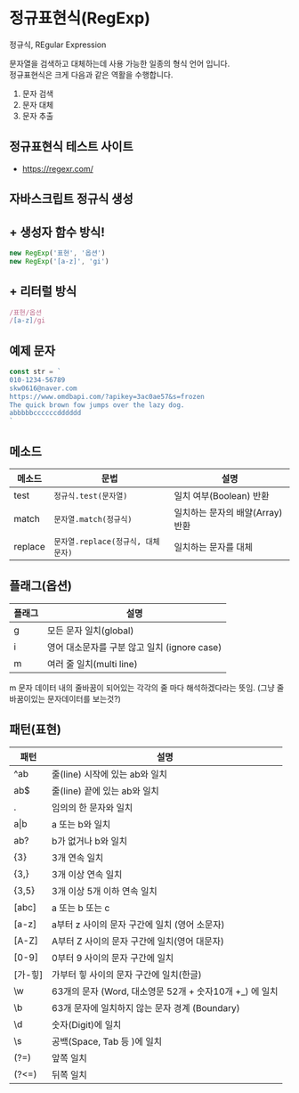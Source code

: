 # 정규표현식(RegExp)

정규식, REgular Expression

문자열을 검색하고 대체하는데 사용 가능한 일종의 형식 언어 입니다.  
정규표현식은 크게 다음과 같은 역활을 수행합니다.  

1. 문자 검색
1. 문자 대체
1. 문자 추출

## 정규표현식 테스트 사이트 

+ https://regexr.com/

## 자바스크립트 정규식 생성 

 ## + 생성자 함수 방식!

 ```js
 new RegExp('표현', '옵션')
 new RegExp('[a-z]', 'gi')

```
 ## + 리터럴 방식

```js
/표현/옵션
/[a-z]/gi
```

## 예제 문자

```js
const str = `
010-1234-56789
skw0616@naver.com
https://www.omdbapi.com/?apikey=3ac0ae57&s=frozen
The quick brown fow jumps over the lazy dog.
abbbbbccccccdddddd
`
```
## 메소드 

메소드 | 문법 | 설명
--|--|--|
test | `정규식.test(문자열) `| 일치 여부(Boolean) 반환
match | `문자열.match(정규식)` | 일치하는 문자의 배얄(Array) 반환
replace | `문자열.replace(정규식, 대체문자)` | 일치하는 문자를 대체

## 플래그(옵션)


플래그 | 설명
--|--
g | 모든 문자 일치(global)
i | 영어 대소문자를 구분 않고 일치 (ignore case)
m | 여러 줄 일치(multi line)

m 문자 데이터 내의 줄바꿈이 되어있는 각각의 줄 마다 해석하겠다라는 뜻임. (그냥 줄바꿈이있는 문자데이터를 보는것?)

## 패턴(표현)

패턴 | 설명
  --|--
^ab | 줄(line) 시작에 있는 ab와 일치  
ab$ | 줄(line) 끝에 있는 ab와 일치  
. | 임의의 한 문자와 일치  
a&verbar;b | a 또는 b와 일치  
ab? | b가 없거나 b와 일치 
{3} | 3개 연속 일치  
{3,}| 3개 이상 연속 일치  
{3,5} | 3개 이상 5개 이하 연속 일치   
[abc]| a 또는 b 또는 c
[a-z]| a부터 z 사이의 문자 구간에 일치 (영어 소문자)
[A-Z]| A부터  Z 사이의 문자 구간에 일치(영어 대문자)
[0-9]| 0부터 9 사이의 문자 구간에 일치
[가-힣]| 가부터 힣 사이의 문자 구간에 일치(한글)
\w | 63개의 문자 (Word, 대소영문 52개 + 숫자10개 +_) 에 일치
\b | 63개 문자에 일치하지 않는 문자 경계 (Boundary)
\d | 숫자(Digit)에 일치
\s | 공백(Space, Tab 등 )에 일치
(?=) | 앞쪽 일치
(?<=) | 뒤쪽 일치
